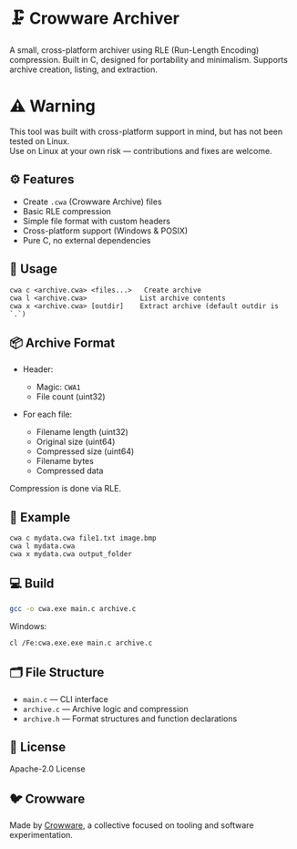 # 🗜️ Crowware Archiver

A small, cross-platform archiver using RLE (Run-Length Encoding) compression. Built in C, designed for portability and minimalism. Supports archive creation, listing, and extraction.

# ⚠️ Warning

  This tool was built with cross-platform support in mind, but has not been tested on Linux.\
  Use on Linux at your own risk — contributions and fixes are welcome.

## ⚙️ Features

- Create `.cwa` (Crowware Archive) files
- Basic RLE compression
- Simple file format with custom headers
- Cross-platform support (Windows & POSIX)
- Pure C, no external dependencies

## 🔧 Usage

```
cwa c <archive.cwa> <files...>   Create archive
cwa l <archive.cwa>             List archive contents
cwa x <archive.cwa> [outdir]    Extract archive (default outdir is `.`)
```

## 📦 Archive Format

- Header:
  - Magic: `CWA1`
  - File count (uint32)

- For each file:
  - Filename length (uint32)
  - Original size (uint64)
  - Compressed size (uint64)
  - Filename bytes
  - Compressed data

Compression is done via RLE.

## 🧪 Example

```
cwa c mydata.cwa file1.txt image.bmp
cwa l mydata.cwa
cwa x mydata.cwa output_folder
```

## 💻 Build

```bash
gcc -o cwa.exe main.c archive.c
```

Windows:

```bash
cl /Fe:cwa.exe.exe main.c archive.c
```

## 🗂️ File Structure

- `main.c` — CLI interface
- `archive.c` — Archive logic and compression
- `archive.h` — Format structures and function declarations

## 🔐 License

Apache-2.0 License

## 🐦 Crowware

Made by [Crowware](https://github.com/crowware), a collective focused on tooling and software experimentation.
